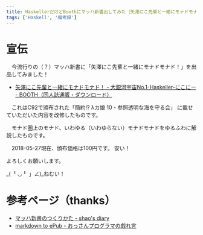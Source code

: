 ```yaml
---
title: HaskellerだけどBoothにマッハ新書出してみた（矢澤にこ先輩と一緒にモナドモナド！）
tags: ['Haskell', '備考録']
---
```

# 宣伝
　今流行りの（？）マッハ新書に「矢澤にこ先輩と一緒にモナドモナド！」を出品してみました！

- [矢澤にこ先輩と一緒にモナドモナド！ - 大銀河宇宙No.1-Haskeller-にこにー - BOOTH（同人誌通販・ダウンロード）](https://aiya000.booth.pm/items/881153)

　これはC92で頒布された「簡約!? λカ娘 10 - 参照透明な海を守る会」
に載せていただいた内容を改修したものです。

　モナド圏上のモナド、いわゆる（いわゆらない）モナドモナドをゆるふわに解説したものです。

　2018-05-27現在、頒布価格は100円です。
安い！

よろしくお願いします。

_( ╹◡╹ 」∠)_ねむい！

# 参考ページ（thanks）

- [マッハ新書のつくりかた - shao's diary](http://shao.hateblo.jp/entry/2018/04/29/192421)
- [markdown to ePub - おっさんプログラマの戯れ言](http://d.hatena.ne.jp/unk_pizza/20141118/p1)
